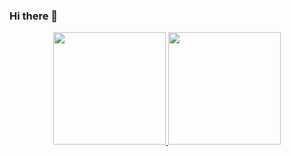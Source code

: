 ### Hi there 👋
<div align="center">
  <a href="https://www.linkedin.com/in/vitoramaraldev/">
  <img height="180em" src="https://github-readme-stats.vercel.app/api?username=vitoramaraldsa&show_icons=true&theme=github_dark&include_all_commits=true&count_private=true"/>
  <img height="180em" src="https://github-readme-stats.vercel.app/api/top-langs/?username=vitoramaraldsa&layout=compact&langs_count=7&theme=github_dark"/>
</div>
